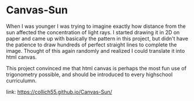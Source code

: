 # Canvas-Sun
When I was younger I was trying to imagine exactly how distance from the sun affected the concentration of light rays. I started drawing it in 2D on paper and came up with basically the pattern in this project, but didn't have the patience to draw hundreds of perfect straight lines to complete the image. Thought of this again randomly and realized I could translate it into html canvas. 

This project convinced me that html canvas is perhaps the most fun use of trigonometry possible, and should be introduced to every highschool curriculumn.

link: https://collich55.github.io/Canvas-Sun/



